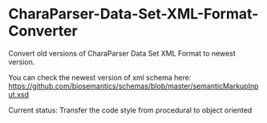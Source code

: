 # CharaParser-Data-Set-XML-Format-Converter
Convert old versions of CharaParser Data Set XML Format to newest version.

You can check the newest version of xml schema here:
https://github.com/biosemantics/schemas/blob/master/semanticMarkupInput.xsd

Current status:
Transfer the code style from procedural to object oriented



